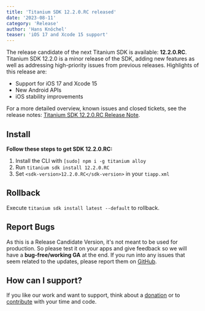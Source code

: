 ```yaml
---
title: 'Titanium SDK 12.2.0.RC released'
date: '2023-08-11'
category: 'Release'
author: 'Hans Knöchel'
teaser: 'iOS 17 and Xcode 15 support'
---
```


The release candidate of the next Titanium SDK is available: <b>12.2.0.RC</b>. Titanium SDK 12.2.0 is a minor release of the SDK, adding new features as well as
addressing high-priority issues from previous releases. Highlights of this release are:

- Support for iOS 17 and Xcode 15
- New Android APIs
- iOS stability improvements

For a more detailed overview, known issues and closed tickets, see the release notes: [Titanium SDK 12.2.0.RC Release Note](https://titaniumsdk.com/guide/Titanium_SDK/Titanium_SDK_Release_Notes/Titanium_SDK_Release_Notes_12.x/Titanium_SDK_12.2.0.RC_Release_Note.html).

## Install

**Follow these steps to get SDK 12.2.0.RC:**

1. Install the CLI with `[sudo] npm i -g titanium alloy`
2. Run `titanium sdk install 12.2.0.RC`
3. Set `<sdk-version>12.2.0.RC</sdk-version>` in your `tiapp.xml`

## Rollback

Execute `titanium sdk install latest --default` to rollback.

## Report Bugs

As this is a Release Candidate Version, it's not meant to be used for production. So please test it on your apps and give feedback so we will have a **bug-free/working GA** at the end. If you run into any issues that seem related to the updates, please report them on [GitHub](https://github.com/tidev/titanium_mobile/issues).

## How can I support?

If you like our work and want to support, think about a [donation](/donate) or to [contribute](/contribute) with your time and code.
